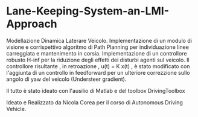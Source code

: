 # Lane-Keeping-System-an-LMI-Approach

Modellazione Dinamica Laterare Veicolo. 
Implementazione di un modulo di visione e corrispettivo algoritmo di Path Planning per individuazione linee carreggiata e mantenimento in corsia.
Implementazione di un controllore robusto H-inf per la riduzione degli effetti dei disturbi agenti sul veicolo.
Il controllore risultante , in retroazione , u(t) = K x(t) , è stato modificato con l'aggiunta di un controllo in feedforward per un ulteriore 
correzzione sullo angolo di yaw del veicolo (Understeer gradient).

Il tutto è stato ideato con l'ausilio di Matlab e del toolbox DrivingToolbox

Ideato e Realizzato da Nicola Corea per il corso di Autonomous Driving Vehicle.

